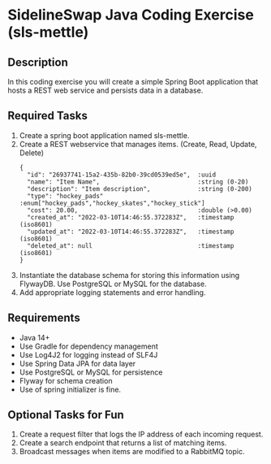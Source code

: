 # SidelineSwap Java Coding Exercise (sls-mettle)

## Description

In this coding exercise you will create a simple Spring Boot application that hosts a REST web service and persists data in a database.

## Required Tasks

1. Create a spring boot application named sls-mettle.
2. Create a REST webservice that manages items. (Create, Read, Update, Delete)
    ```
    {
      "id": "26937741-15a2-435b-82b0-39cd0539ed5e",  :uuid
      "name": "Item Name",                           :string (0-20)
      "description": "Item description",             :string (0-200)
      "type": "hockey_pads"                          :enum["hockey_pads","hockey_skates","hockey_stick"]
      "cost": 20.00,                                 :double (>0.00)
      "created_at": "2022-03-10T14:46:55.372283Z",   :timestamp (iso8601)
      "updated_at": "2022-03-10T14:46:55.372283Z",   :timestamp (iso8601)
      "deleted_at": null                             :timestamp (iso8601)
    }
    ```
3. Instantiate the database schema for storing this information using FlywayDB. Use PostgreSQL or MySQL for the database.
4. Add appropriate logging statements and error handling.

## Requirements

- Java 14+
- Use Gradle for dependency management
- Use Log4J2 for logging instead of SLF4J
- Use Spring Data JPA for data layer
- Use PostgreSQL or MySQL for persistence
- Flyway for schema creation
- Use of spring initializer is fine.

## Optional Tasks for Fun

1. Create a request filter that logs the IP address of each incoming request.
2. Create a search endpoint that returns a list of matching items.
3. Broadcast messages when items are modified to a RabbitMQ topic.
